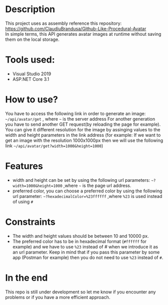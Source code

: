 # Description  

This project uses as assembly reference this repository: https://github.com/ClaudiuBrandusa/Github-Like-Procedural-Avatar  
In simple terms, this API generates avatar images at runtime without saving them on the local storage.

# Tools used:
- Visual Studio 2019
- ASP.NET Core 3.1

# How to use?  

You have to access the following link in order to generate an image: ```~/api/avatar/get``` , where ```~``` is the server address
For another generation you have to send another GET request(by reloading the page for example). 
You can give it different resolution for the image by assinging values to the width and height parameters in the link address 
(for example: If we want to get an image with the resolution 1000x1000px then we will use the following link ```~/api/avatar/get?width=1000&height=1000```)

# Features
- width and height can be set by using the following url parameters: ```~?width=1000&height=1000``` ,where ```~``` is the page url address.
- preferred color, you can choose a preferred color by using the following url parameter: ```~?hexadecimalColor=%23ffffff``` ,where ```%23``` is used instead of using ```#```

# Constraints
- The width and height values should be between 10 and 10000 px. 
- The preferred color has to be in hexadecimal format (```#ffffff``` for example) and we have to use ```%23``` instead of # when we introduce it as an url parameter.
Keep in mind that if you pass this parameter by some app (Postman for example) then you do not need to use ```%23``` instead of ```#```.

# In the end
This repo is still under development so let me know if you encounter any problems or if you have a more efficient approach. 
